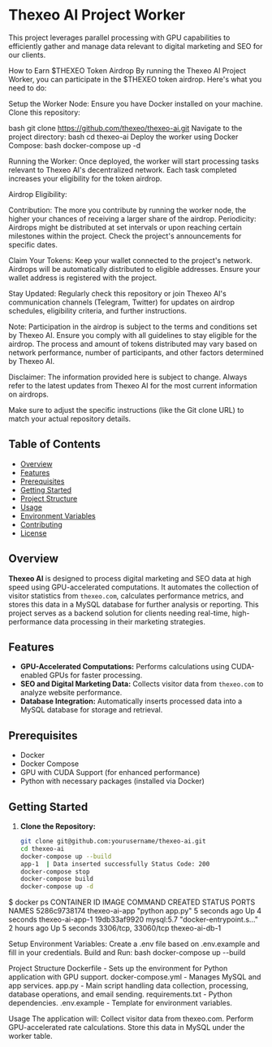 # Thexeo AI Project Worker

This project leverages parallel processing with GPU capabilities to efficiently gather and manage data relevant to digital marketing and SEO for our clients.

How to Earn $THEXEO Token Airdrop
By running the Thexeo AI Project Worker, you can participate in the $THEXEO token airdrop. Here's what you need to do:


Setup the Worker Node:
Ensure you have Docker installed on your machine.
Clone this repository:

bash
git clone https://github.com/thexeo/thexeo-ai.git
Navigate to the project directory:
bash
cd thexeo-ai
Deploy the worker using Docker Compose:
bash
docker-compose up -d

Running the Worker:
Once deployed, the worker will start processing tasks relevant to Thexeo AI's decentralized network. Each task completed increases your eligibility for the token airdrop.

Airdrop Eligibility:

Contribution: The more you contribute by running the worker node, the higher your chances of receiving a larger share of the airdrop.
Periodicity: Airdrops might be distributed at set intervals or upon reaching certain milestones within the project. Check the project's announcements for specific dates.

Claim Your Tokens:
Keep your wallet connected to the project's network. Airdrops will be automatically distributed to eligible addresses. Ensure your wallet address is registered with the project.

Stay Updated:
Regularly check this repository or join Thexeo AI's communication channels (Telegram, Twitter) for updates on airdrop schedules, eligibility criteria, and further instructions.

Note: 
Participation in the airdrop is subject to the terms and conditions set by Thexeo AI. Ensure you comply with all guidelines to stay eligible for the airdrop.
The process and amount of tokens distributed may vary based on network performance, number of participants, and other factors determined by Thexeo AI.

Disclaimer: 
The information provided here is subject to change. Always refer to the latest updates from Thexeo AI for the most current information on airdrops.

Make sure to adjust the specific instructions (like the Git clone URL) to match your actual repository details.

## Table of Contents
- [Overview](#overview)
- [Features](#features)
- [Prerequisites](#prerequisites)
- [Getting Started](#getting-started)
- [Project Structure](#project-structure)
- [Usage](#usage)
- [Environment Variables](#environment-variables)
- [Contributing](#contributing)
- [License](#license)

## Overview

**Thexeo AI** is designed to process digital marketing and SEO data at high speed using GPU-accelerated computations. It automates the collection of visitor statistics from `thexeo.com`, calculates performance metrics, and stores this data in a MySQL database for further analysis or reporting. This project serves as a backend solution for clients needing real-time, high-performance data processing in their marketing strategies.

## Features

- **GPU-Accelerated Computations:** Performs calculations using CUDA-enabled GPUs for faster processing.
- **SEO and Digital Marketing Data:** Collects visitor data from `thexeo.com` to analyze website performance.
- **Database Integration:** Automatically inserts processed data into a MySQL database for storage and retrieval.

## Prerequisites

- Docker
- Docker Compose
- GPU with CUDA Support (for enhanced performance)
- Python with necessary packages (installed via Docker)

## Getting Started

1. **Clone the Repository:**
   ```bash
   git clone git@github.com:yourusername/thexeo-ai.git
   cd thexeo-ai
   docker-compose up --build
   app-1  | Data inserted successfully Status Code: 200
   docker-compose stop
   docker-compose build
   docker-compose up -d

$ docker ps
CONTAINER ID   IMAGE           COMMAND                  CREATED         STATUS         PORTS                 NAMES
5286c9738174   thexeo-ai-app   "python app.py"          5 seconds ago   Up 4 seconds                         thexeo-ai-app-1
19db33af9920   mysql:5.7       "docker-entrypoint.s…"   2 hours ago     Up 5 seconds   3306/tcp, 33060/tcp   thexeo-ai-db-1

Setup Environment Variables:
Create a .env file based on .env.example and fill in your credentials.
Build and Run:
bash
docker-compose up --build

Project Structure
Dockerfile - Sets up the environment for Python application with GPU support.
docker-compose.yml - Manages MySQL and app services.
app.py - Main script handling data collection, processing, database operations, and email sending.
requirements.txt - Python dependencies.
.env.example - Template for environment variables.

Usage
The application will:
Collect visitor data from thexeo.com.
Perform GPU-accelerated rate calculations.
Store this data in MySQL under the worker table.

